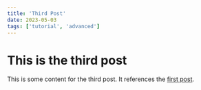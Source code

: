 ```yaml
---
title: 'Third Post'
date: 2023-05-03
tags: ['tutorial', 'advanced']
---
```


# This is the third post

This is some content for the third post. It references the [first post](/posts/first-post).
